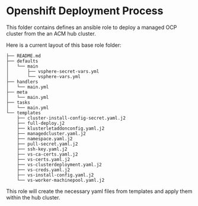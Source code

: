 # Openshift Deployment Process
This folder contains defines an ansible role to deploy a managed OCP cluster from the an ACM hub cluster.

Here is a current layout of this base role folder:
```
├── README.md
├── defaults
│   └── main
│       ├── vsphere-secret-vars.yml
│       └── vsphere-vars.yml
├── handlers
│   └── main.yml
├── meta
│   └── main.yml
├── tasks
│   └── main.yml
└── templates
    ├── cluster-install-config-secret.yaml.j2
    ├── full-deploy.j2
    ├── klusterletaddonconfig.yaml.j2
    ├── managedcluster.yaml.j2
    ├── namespace.yaml.j2
    ├── pull-secret.yaml.j2
    ├── ssh-key.yaml.j2
    ├── vs-ca-certs.yaml.j2
    ├── vs-certs.yaml.j2
    ├── vs-clusterdeployment.yaml.j2
    ├── vs-creds.yaml.j2
    ├── vs-install-config.yaml.j2
    └── vs-worker-machinepool.yaml.j2
```


This role will create the necessary yaml files from templates and apply them within the hub cluster.  

